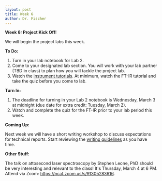 ```yaml
---
layout: post
title: Week 6
author: Dr. Fischer
---
```


**Week 6: Project Kick Off!**

We will begin the project labs this week.

**To Do:**

1. Turn in your lab notebook for Lab 2.
2. Come to your designated lab section.  You will work with your lab partner (TBD in class) to plan how you will tackle the project lab.
3. Watch the [instrument tutorials]({{site.url}}/instrument-tutorials).  At minimum, watch the FT-IR tutorial and take the quiz before you come to lab.

**Turn In:**

1. The deadline for turning in your Lab 2 notebook is Wednesday, March 3 at midnight (due date for extra credit: Tuesday, March 2).
2. Watch and complete the quiz for the FT-IR prior to your lab period this week.

**Coming Up:**

Next week we will have a short writing workshop to discuss expectations for technical reports.  Start reviewing the [writing guidelines]({{site.url}}/course-information/technical-reports/) as you have time.

**Other Stuff:**

The talk on attosecond laser spectroscopy by Stephen Leone, PhD should be very interesting and relevant to the class!  It's Thursday, March 4 at 6 PM.  Attend via Zoom: https://ncat.zoom.us/s/91305283616.
